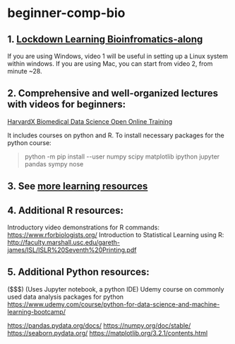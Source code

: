 # beginner-comp-bio

## 1. [Lockdown Learning Bioinfromatics-along](https://www.youtube.com/playlist?list=PLzfP3sCXUnxEu5S9oXni1zmc1sjYmT1L9)
If you are using Windows, video 1 will be useful in setting up a Linux system within windows. If you are using Mac, you can start from video 2, from minute ~28.

## 2. Comprehensive and well-organized lectures with videos for beginners:
[HarvardX Biomedical Data Science Open Online Training](http://rafalab.github.io/pages/harvardx.html)

It includes courses on python and R. To install necessary packages for the python course:

> python -m pip install --user numpy scipy matplotlib ipython jupyter pandas sympy nose

## 3. See [more learning resources](https://github.com/harvardinformatics/learning-bioinformatics-at-home)

## 4. Additional R resources:

Introductory video demonstrations for R commands: https://www.rforbiologists.org/
Introduction to Statistical Learning using R: http://faculty.marshall.usc.edu/gareth-james/ISL/ISLR%20Seventh%20Printing.pdf

## 5. Additional Python resources:

($$$) (Uses Jupyter notebook, a python IDE) Udemy course on commonly used data analysis packages for python https://www.udemy.com/course/python-for-data-science-and-machine-learning-bootcamp/

https://pandas.pydata.org/docs/
https://numpy.org/doc/stable/
https://seaborn.pydata.org/
https://matplotlib.org/3.2.1/contents.html
